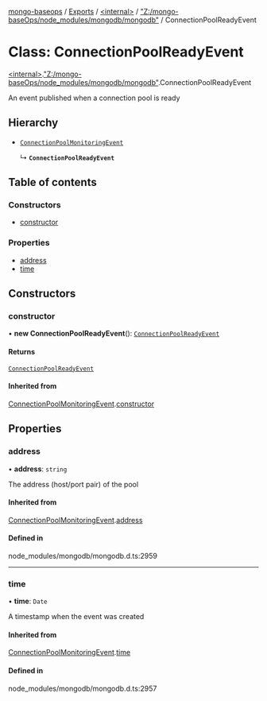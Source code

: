 [mongo-baseops](../README.md) / [Exports](../modules.md) / [\<internal\>](../modules/internal_.md) / ["Z:/mongo-baseOps/node\_modules/mongodb/mongodb"](../modules/internal_._Z__mongo_baseOps_node_modules_mongodb_mongodb_.md) / ConnectionPoolReadyEvent

# Class: ConnectionPoolReadyEvent

[\<internal\>](../modules/internal_.md).["Z:/mongo-baseOps/node\_modules/mongodb/mongodb"](../modules/internal_._Z__mongo_baseOps_node_modules_mongodb_mongodb_.md).ConnectionPoolReadyEvent

An event published when a connection pool is ready

## Hierarchy

- [`ConnectionPoolMonitoringEvent`](internal_._Z__mongo_baseOps_node_modules_mongodb_mongodb_.ConnectionPoolMonitoringEvent.md)

  ↳ **`ConnectionPoolReadyEvent`**

## Table of contents

### Constructors

- [constructor](internal_._Z__mongo_baseOps_node_modules_mongodb_mongodb_.ConnectionPoolReadyEvent.md#constructor)

### Properties

- [address](internal_._Z__mongo_baseOps_node_modules_mongodb_mongodb_.ConnectionPoolReadyEvent.md#address)
- [time](internal_._Z__mongo_baseOps_node_modules_mongodb_mongodb_.ConnectionPoolReadyEvent.md#time)

## Constructors

### constructor

• **new ConnectionPoolReadyEvent**(): [`ConnectionPoolReadyEvent`](internal_._Z__mongo_baseOps_node_modules_mongodb_mongodb_.ConnectionPoolReadyEvent.md)

#### Returns

[`ConnectionPoolReadyEvent`](internal_._Z__mongo_baseOps_node_modules_mongodb_mongodb_.ConnectionPoolReadyEvent.md)

#### Inherited from

[ConnectionPoolMonitoringEvent](internal_._Z__mongo_baseOps_node_modules_mongodb_mongodb_.ConnectionPoolMonitoringEvent.md).[constructor](internal_._Z__mongo_baseOps_node_modules_mongodb_mongodb_.ConnectionPoolMonitoringEvent.md#constructor)

## Properties

### address

• **address**: `string`

The address (host/port pair) of the pool

#### Inherited from

[ConnectionPoolMonitoringEvent](internal_._Z__mongo_baseOps_node_modules_mongodb_mongodb_.ConnectionPoolMonitoringEvent.md).[address](internal_._Z__mongo_baseOps_node_modules_mongodb_mongodb_.ConnectionPoolMonitoringEvent.md#address)

#### Defined in

node_modules/mongodb/mongodb.d.ts:2959

___

### time

• **time**: `Date`

A timestamp when the event was created

#### Inherited from

[ConnectionPoolMonitoringEvent](internal_._Z__mongo_baseOps_node_modules_mongodb_mongodb_.ConnectionPoolMonitoringEvent.md).[time](internal_._Z__mongo_baseOps_node_modules_mongodb_mongodb_.ConnectionPoolMonitoringEvent.md#time)

#### Defined in

node_modules/mongodb/mongodb.d.ts:2957
